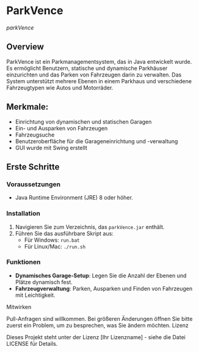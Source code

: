 # ParkVence

*parkVence*

## Overview

ParkVence ist ein Parkmanagementsystem, das in Java entwickelt wurde. Es ermöglicht Benutzern, statische und dynamische Parkhäuser einzurichten und das Parken von Fahrzeugen darin zu verwalten. Das System unterstützt mehrere Ebenen in einem Parkhaus und verschiedene Fahrzeugtypen wie Autos und Motorräder.

## Merkmale:

- Einrichtung von dynamischen und statischen Garagen
- Ein- und Ausparken von Fahrzeugen
- Fahrzeugsuche
- Benutzeroberfläche für die Garageneinrichtung und -verwaltung
- GUI wurde mit Swing erstellt


## Erste Schritte
### Voraussetzungen

- Java Runtime Environment (JRE) 8 oder höher.


### Installation

1. Navigieren Sie zum Verzeichnis, das `parkVence.jar` enthält.
2. Führen Sie das ausführbare Skript aus:
    - Für Windows: `run.bat`
    - Für Linux/Mac: `./run.sh`

### Funktionen

- **Dynamisches Garage-Setup**: Legen Sie die Anzahl der Ebenen und Plätze dynamisch fest.
- **Fahrzeugverwaltung**: Parken, Ausparken und Finden von Fahrzeugen mit Leichtigkeit.


Mitwirken

Pull-Anfragen sind willkommen. Bei größeren Änderungen öffnen Sie bitte zuerst ein Problem, um zu besprechen, was Sie ändern möchten.
Lizenz

Dieses Projekt steht unter der Lizenz [Ihr Lizenzname] - siehe die Datei LICENSE für Details.